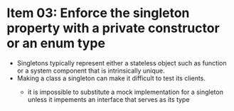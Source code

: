 # Item 03: Enforce the singleton property with a private constructor or an enum type

<ul>
    <li>Singletons typically represent either a stateless object such as function or a system component that is intrinsically unique.</li>
    <li>Making a class a singleton can make it difficult to test its clients.</li>
    <ul>
        <li>it is impossible to substitute a mock implementation for a singleton unless it impements an interface that serves as its type</li>
    </ul>
</ul>